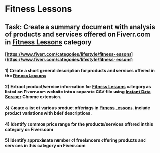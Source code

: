 # Fitness Lessons
## Task: Create a summary document with analysis of products and services offered on Fiverr.com in [Fitness Lessons](https://www.fiverr.com/categories/lifestyle/fitness-lessons) category
#### [https://www.fiverr.com/categories/lifestyle/fitness-lessons](https://www.fiverr.com/categories/lifestyle/fitness-lessons)
#### 1) Create a short general description for products and services offered in the [Fitness Lessons](https://www.fiverr.com/categories/lifestyle/fitness-lessons)
#### 2) Extract product/service information for [Fitness Lessons](https://www.fiverr.com/categories/lifestyle/fitness-lessons) category as listed on Fiverr.com website into a separate CSV file using [Instant Data Scraper](https://chrome.google.com/webstore/detail/instant-data-scraper/ofaokhiedipichpaobibbnahnkdoiiah) Chrome extension.
#### 3) Create a list of various product offerings in [Fitness Lessons](https://www.fiverr.com/categories/lifestyle/fitness-lessons). Include product variations with brief descriptions.
#### 4) Identify common price range for the products/services offered in this category on Fiverr.com
#### 5) Identify approximate number of freelancers offering products and services in this category on Fiverr.com
